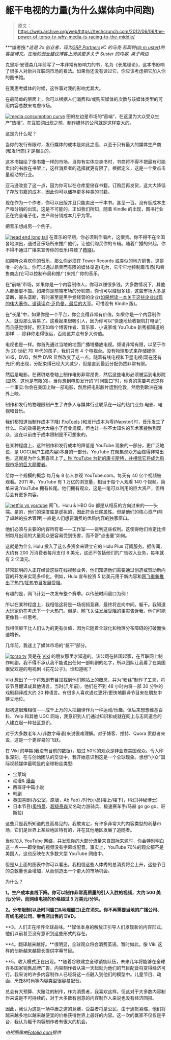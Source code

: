 # 躯干电视的力量(为什么媒体向中间跑)

> 原文：<https://web.archive.org/web/https://techcrunch.com/2012/06/06/the-power-of-torso-tv-why-media-is-racing-to-the-middle/>

***编者按:**这是 2x 创业者，现为[GRP Partners](https://web.archive.org/web/20221006182749/http://www.grppartners.com/)VC 的马克·苏斯特([@ m uster](https://web.archive.org/web/20221006182749/http://twitter.com/#!/msuster))的客座博文。在他的[创业建议](https://web.archive.org/web/20221006182749/http://www.bothsidesofthetable.com/)博客上阅读更多关于 Suster 的内容:* *桌子两边*

克里斯·安德森几年前写了一本非常有影响力的书，名为《长尾理论》，这本书影响了很多人对新兴互联网市场的看法。如果你还没有读过它，你应该考虑把它加入你的图书馆。

在我思考媒体的时候，这件事对我的影响尤其大。

在最简单的层面上，你可以根据人们消费和/或购买媒体的次数与该媒体类型的可用内容总数来考虑市场。

[![](img/38c47e894ab4de0653440940214c29f6.png "media consumption curve")](https://web.archive.org/web/20221006182749/https://beta.techcrunch.com/2012/06/06/the-power-of-torso-tv-why-media-is-racing-to-the-middle/media-consumption-curve/) 图的左边是市场的“首端”，在这里为大众受众生产“热播”。在互联网出现之前，制作媒体的公司就是这样变大的。

这是为什么呢？

当你的发行有限时，发行媒体的成本是如此之高，以至于只有最大的媒体生产商(和发行商)才是相关的。

这本书描绘了像书籍一样的市场。当你有实体店卖书时，书商将不得不把最有可能卖出的书放在书架上，这样消费者的选择就更有限了。根据定义，这是一个受点击量驱动的行业。

亚马逊改变了这一点，因为你可以在仓库里储存书籍，订购后再发货，这大大降低了存放书籍的成本，因此你可以储存更多种类的书籍。

现在作为一个作者，你可以出版并且只能卖出一千本书。甚至一百。没有低成本生产和分销的出现，这是不可能的。正如我们所知，随着 Kindle 的出现，图书行业正在完全电子化，生产和分销成本几乎为零。

把音乐想成另一个例子。

[![](img/d437c69c8d521a4437cd9de07f19a80b.png "head end long tail")](https://web.archive.org/web/20221006182749/https://beta.techcrunch.com/2012/06/06/the-power-of-torso-tv-why-media-is-racing-to-the-middle/head-end-long-tail/) 在音乐的早期，你必须制作唱片，这很贵。你不得不在全国各地演出，通过音乐场所来推广他们，让他们购买你的专辑。随着广播的兴起，你不得不通过广播来宣传你的音乐(导致了[贿赂](https://web.archive.org/web/20221006182749/http://en.wikipedia.org/wiki/Payola))。

如果听众喜欢你的音乐，那么你必须在 Tower Records 或类似的地方销售。这是唯一的办法。你可以通过昂贵而有限的媒体渠道(电台，它牢牢地控制着市场)和零售商店(它可以控制布局和推广)来推广你的音乐。

在“前端”市场，如果你是一个内容制作人，你可以赚很多钱。大多数情况下，其他人都萎靡不振。如果你是前端市场的分销商，你也可以赚很多钱，这些市场大多是垄断，寡头垄断，有时甚至是黑手党经营的企业([如果想读一本关于这些企业出现的伟大著作，请读读卢·乏色曼，最后的大亨](https://web.archive.org/web/20221006182749/http://www.amazon.com/The-Last-Mogul-Wasserman-Hollywood/dp/0306810506)。可惜没有 Kindle 版)。

在“长尾”中，如果你是一个平台，你会变得非常有价值。如果你是一个内容制作人，就没那么容易了。这看起来很吸引人，因为你可以“快速地给收银机打电话”,而且感觉很好。但正如每个博客作者、音乐家、小说家或 YouTube 新秀都知道的那样……除非你走得很远，否则这并没有多大价值。

电视也是一样。你首先通过当地的地面广播塔播放电视。频谱非常有限，以至于作为 20 世纪 70 年代的孩子，我们只有 4 个电视台。没有物理形式来存储媒体 VHS，DVD，然后 DVR 显然改变了这一点。随着有线电视和卫星电视(现在还有光纤)的出现，分配束缚已经大大减少，但是直到最近分配仍然非常有限。

然后是电影。在赛璐珞卷轴上制作电影非常昂贵，然后这些电影必须被运到电影院(显然，这也是有限的)。当你想到电影发行的“时间窗口”时，你真的需要考虑这样一个事实:你会在美国上映一部电影，然后把电影胶片运到伦敦，然后到欧洲在海外上映。

制作和发行的物理限制产生了许多人与媒体行业联系在一起的热门业务:电影、电视和音乐。

我们都知道当制作成本下降( [ProTools](https://web.archive.org/web/20221006182749/http://www.avid.com/us/products/family/pro-tools) )和发行成本为零(Napster)时，音乐发生了什么。它的效果是大大缩小了行业规模，但也让一些不太知名的艺术家接触到观众，这在以前由于成本限制是不可想象的。

在某种程度上，这种制作和发行成本的降低是 YouTube 现象的一部分，更广泛地说，是 UGC(用户生成内容)本身的一部分。YouTube 在聚集观众方面做得非常出色，这就是为什么我喜欢上了[，称 YouTube 为新的康卡斯特，并相信它将成为电视市场的巨大颠覆者](https://web.archive.org/web/20221006182749/http://www.bothsidesofthetable.com/2011/11/14/future-of-tv-the-quick-version/)。

给你一个规模的概念:每月有 8 亿人参观 YouTube.com。每天有 40 亿个视频被观看。2011 年，YouTube 有 1 万亿的浏览量，相当于每个人观看 140 个视频。简单来说:YouTube 拥有长尾。他们拥有观众，这是一笔可以利用的巨大资产，但稍后会有更多内容。

[![](img/277e719e7343260a2277d12ad38be819.png "netflix vs youtube")](https://web.archive.org/web/20221006182749/https://beta.techcrunch.com/2012/06/06/the-power-of-torso-tv-why-media-is-racing-to-the-middle/netflix-vs-youtube/) 网飞，Hulu & HBO Go 都是从相反的方向过来的——头端。是的，他们的深度库是虚拟的，因此符合长尾属性。但是他们的核心资产(除了卓越的技术管理)一直是人们想要消费的优质内容的独家窗口。

他们必须与主要的内容所有者——工作室——谈判这些权利。这使得他们肯定比控制每月出现的大量观众更容易受到伤害，而不管“点击量”如何。

这就是为什么 Hulu 投入了这么多资金来建立它的 Hulu Plus 订阅服务。据传闻，大约有 200 万消费者每月支付 8 美元，这还不包括他们的广告收入业务，每年就有 2 亿澳元。

非常聪明的人正在经营这些在线视频业务，他们知道他们需要通过创造或赞助新内容的开发来实现多样化。例如，Hulu 宣布投资 5 亿美元用于新内容和[网飞重新推出了热门/狂热节目发展受阻](https://web.archive.org/web/20221006182749/http://insidetv.ew.com/2012/04/18/arrested-development-netflix-date/)。

有趣的是，网飞计划一次发布整个赛季。以传统时间窗口为例！

所以在某种程度上，我相信这将是一场视频竞赛，最终将走向中间。躯干。我知道大玩家仍在考虑下一个大热门。但是，网飞关注发展受阻的事实告诉我，他们可能更像我一样思考。

我相信躯干比人们认为的更有价值，因为它随着全球化和物理分布障碍的打破而快速增长。

几年前，我迷上了媒体市场的“躯干”部分。

[![](img/4e6be6dfee574f3bdc6df923f47a8817.png "torso tv")](https://web.archive.org/web/20221006182749/https://beta.techcrunch.com/2012/06/06/the-power-of-torso-tv-why-media-is-racing-to-the-middle/torso-tv/) 我是在 [Viki](https://web.archive.org/web/20221006182749/http://www.viki.com/) 的朋友那里才知道的。该公司在韩国起家，在互联网上制作韩剧。我不得不承认我不能说出任何一部韩剧的名字，所以团队让我看了在美国很受欢迎的电视剧《花花公子》。谁知道呢？

Viki 想出了一个将戏剧节目加载到他们网站上的概念，并为“粉丝”制作了工具，将该节目翻译成其他语言。当时(几年前)，他们在不到 48 小时内将一部 30 分钟的戏剧翻译成大约 20 种语言。有很多人喜欢通过更好/更快地翻译节目来在朋友中建立地位。

起初这很难相信——成千上万的人把翻译作为一种运动/乐趣。但后来想想维基百科、Yelp 和其他 UGC 网站，我意识到人们通过知识和成就在网上与志同道合的人建立起一种社区意识。

对于大多数老年人(非数字母语)来说很难理解。对于博客、推特、Quora 贡献者来说，这是一个更容易的飞跃。

在 Viki 的早期(我没有目前的数据)，超过 50%的观众是非亚裔美国观众。令人印象深刻。在与创始团队的交谈中，我开始意识到这是一个全球现象。想想“小众”国际视频媒体最明显的全球粉丝类型:

*   宝莱坞
*   动漫& [漫画](https://web.archive.org/web/20221006182749/http://en.wikipedia.org/wiki/Manga)
*   西班牙中篇小说
*   韩剧
*   英国喜剧(办公室，原版，Ab Fab) /时代小品(楼上/楼下)，科幻(神秘博士)
*   日本节目([奥特曼](https://web.archive.org/web/20221006182749/http://en.wikipedia.org/wiki/Ultraman)、[超级泰森](https://web.archive.org/web/20221006182749/http://en.wikipedia.org/wiki/Super_Sentai)又名动力游骑兵、极速赛车手/马赫 go go go、哥斯拉)

这些只是我所知道的显而易见的。我敢肯定，有许多非常大的内容类型的利基市场，它们是世界上某些地区特有的，并在其他地区发展了追随者。

当你加入 YouTube 网络，并发现你的大部分流量来自国际来源时，你会特别明白这一点——即使你的视频没有字幕或配音。事实上，YouTube 70%的观众都不是美国人，这也反映在大多数大型 YouTube 网络中。

但是从上面的图表中你可以看出，我相信这些人体秀的总消费将会上升，这些节目的总数量也会增加，从而创造出一个更大的市场机会。

为什么？

**1。生产成本直线下降。你可以制作非常高质量的引人入胜的视频，大约 500 美元/分钟，而网络电视的价格超过 5 万美元/分钟。**

**2。分布限制(以及时间窗口&地理窗口)正在消失。你不再需要当地的广播公司、有线电视公司、零售店出售的 DVD。**

**3。人们正在培养全球品味。**媒体本身的解放正引导人们发现新的内容形式，他们以前甚至没有意识到这些形式的存在。

**4。翻译越来越好。**很明显，全球观众将会消费英语。暂时如此。像 Viki 这样的创新越来越擅长提供字幕节目。

**5。收入模式正在出现。**随着谷歌建立全球销售队伍，未来几年将能够在全球许多国家销售品牌广告，内容制作者从第一天起就为他们的节目配音将变得经济可行。我采访的许多内容制作人已经将这一点融入到他们的模型中。儿童节目、动画、烹饪&时尚等内容类型很容易配音。

总会有大预算、大赌注的制作，作为消费者，我喜欢这样。但这对于大多数内容制作来说是不可持续的，对于大多数有创意的内容制作人来说也没有经济回报。

因此，我认为这是一场中庸之道的竞赛，受益者将是公民，由于通货紧缩，他们将越来越多地以越来越便宜的价格获得世界上最好的内容。这一次的赢家不仅仅是平台，我认为躯干内容制作者有很大的机会。

*电视图像由[Fotolia.com](https://web.archive.org/web/20221006182749/http://www.fotolia.com/)提供*